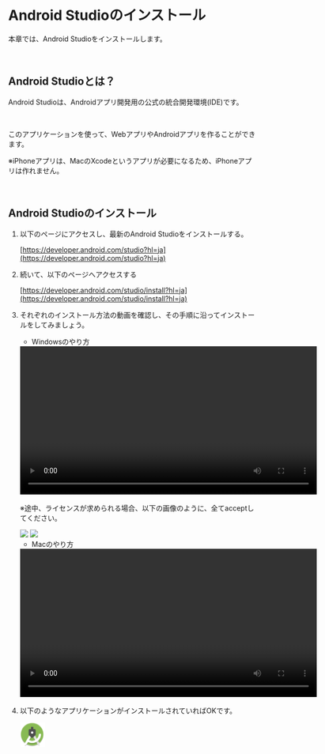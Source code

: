 # Android Studioのインストール

本章では、Android Studioをインストールします。

<br/>

## Android Studioとは？

Android Studioは、Androidアプリ開発用の公式の統合開発環境(IDE)です。

<br/>

このアプリケーションを使って、WebアプリやAndroidアプリを作ることができます。

※iPhoneアプリは、MacのXcodeというアプリが必要になるため、iPhoneアプリは作れません。

<br/>

## Android Studioのインストール

1. 以下のページにアクセスし、最新のAndroid Studioをインストールする。

    [https://developer.android.com/studio?hl=ja](https://developer.android.com/studio?hl=ja)

1. 続いて、以下のページへアクセスする

    [https://developer.android.com/studio/install?hl=ja](https://developer.android.com/studio/install?hl=ja)

1. それぞれのインストール方法の動画を確認し、その手順に沿ってインストールをしてみましょう。

    -  Windowsのやり方

    <video controls src="../videos/studio-install-windows.mp4" height="300">
    </video>

    ※途中、ライセンスが求められる場合、以下の画像のように、全てacceptしてください。
     

    <img src="https://www.javadrive.jp/android/install/img/p4-15.png" height="200">
    <img src="https://www.javadrive.jp/android/install/img/p4-16.png" height="200">


    - Macのやり方

    <video controls src="../videos/studio-install-mac.mp4" height="300">
    </video>
   


1. 以下のようなアプリケーションがインストールされていればOKです。

    <img src="../images/androidStudioIcon.png" width="50px">

